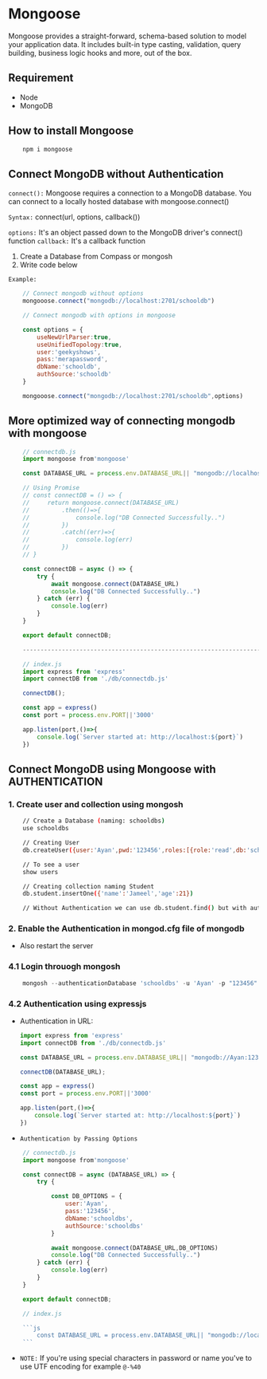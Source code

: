 # Mongoose

Mongoose provides a straight-forward, schema-based solution to model your application data. It includes built-in type casting, validation, query building, business logic hooks and more, out of the box.

## Requirement

* Node
* MongoDB

## How to install Mongoose

```js
    npm i mongoose
```

## Connect MongoDB without Authentication

`connect():` Mongoose requires a connection to a MongoDB database. You can connect to a locally hosted database with mongoose.connect()

`Syntax:` connect(url, options, callback())

`options:` It's an object passed down to the MongoDB driver's connect() function
`callback:` It's a callback function

1. Create a Database from Compass or mongosh
2. Write code below

`Example:`

```js
    // Connect mongodb without options
    mongooose.connect("mongodb://localhost:2701/schooldb")

    // Connect mongodb with options in mongoose

    const options = {
        useNewUrlParser:true,
        useUnifiedTopology:true,
        user:'geekyshows',
        pass:'merapassword',
        dbName:'schooldb',
        authSource:'schooldb'
    }

    mongooose.connect("mongodb://localhost:2701/schooldb",options)
```

## More optimized way of connecting mongodb with mongoose

```js
    // connectdb.js
    import mongoose from'mongoose'

    const DATABASE_URL = process.env.DATABASE_URL|| "mongodb://localhost:27017/schooldbs"

    // Using Promise
    // const connectDB = () => {
    //     return mongoose.connect(DATABASE_URL)
    //         .then(()=>{
    //             console.log("DB Connected Successfully..")
    //         })
    //         .catch((err)=>{
    //             console.log(err)
    //         })
    // }

    const connectDB = async () => {
        try {
            await mongoose.connect(DATABASE_URL)
            console.log("DB Connected Successfully..")
        } catch (err) {
            console.log(err)
        }
    }

    export default connectDB;

    ---------------------------------------------------------------------------------------------------------

    // index.js
    import express from 'express'
    import connectDB from './db/connectdb.js'

    connectDB();

    const app = express()
    const port = process.env.PORT||'3000'

    app.listen(port,()=>{
        console.log(`Server started at: http://localhost:${port}`)
    })
```

## Connect MongoDB using Mongoose with AUTHENTICATION

### 1. Create user and collection using mongosh

```bash
    // Create a Database (naming: schooldbs)
    use schooldbs

    // Creating User
    db.createUser({user:'Ayan',pwd:'123456',roles:[{role:'read',db:'schooldbs'}]})

    // To see a user
    show users

    // Creating collection naming Student
    db.student.insertOne({'name':'Jameel','age':21})

    // Without Authentication we can use db.student.find() but with authentication we can't use without password
```

### 2. Enable the Authentication in mongod.cfg file of mongodb

* Also restart the server

### 4.1 Login throuogh mongosh

```js
    mongosh --authenticationDatabase 'schooldbs' -u 'Ayan' -p "123456"
```

### 4.2 Authentication using expressjs

* Authentication in URL:

    ```js
    import express from 'express'
    import connectDB from './db/connectdb.js'

    const DATABASE_URL = process.env.DATABASE_URL|| "mongodb://Ayan:123456@localhost:27017/schooldbs?authSource=schooldbs"

    connectDB(DATABASE_URL);

    const app = express()
    const port = process.env.PORT||'3000'

    app.listen(port,()=>{
        console.log(`Server started at: http://localhost:${port}`)
    })
    ```

* `Authentication by Passing Options`

```js
    // connectdb.js
    import mongoose from'mongoose'

    const connectDB = async (DATABASE_URL) => {
        try {

            const DB_OPTIONS = {
                user:'Ayan',
                pass:'123456',
                dbName:'schooldbs',
                authSource:'schooldbs'
            }

            await mongoose.connect(DATABASE_URL,DB_OPTIONS)
            console.log("DB Connected Successfully..")
        } catch (err) {
            console.log(err)
        }
    }

    export default connectDB;

    // index.js

    ```js
        const DATABASE_URL = process.env.DATABASE_URL|| "mongodb://localhost:27017/schooldbs"
    ```
```

* `NOTE:` If you're using special characters in password or name you've to use UTF encoding for example `@-%40`
